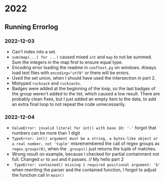 # 2022

## Running Errorlog

### 2022-12-03
- Can't index into a set.
- `sum(map(...) for ...)` caused mixed `int` and `map` to not be summed. Sum the integers in the map first to ensure equal type.
- Encoding error loading the readme in `conftest.py` on windows. Always load text files with `encoding="utf8"` or there will be errors.
- Used the set union, when I should have used the intersection in part 2.
- Mistyped `rucksack` and `rucksacks`.
- Badges were added at the beginning of the loop, so the last badges of the group weren't added to the list, which caused a low result. There are probably clean fixes, but I just added an empty item to the data, to add an extra final loop to not repeat the code unnecessarily. 

### 2022-12-04
- `ValueError: invalid literal for int() with base 10: '-'` forgot that numbers can be more than 1 digit
- `TypeError: int() argument must be a string, a bytes-like object or a real number, not 'tuple'` misremembered the call of regex groups as `regex.groups(0)`, when the `.groups()` just returns the tuple of matches.
- Wrong result on example, because I checked for partial containment not full. Changed `or` to `and` and it passes. // My hello part 2
- ` TypeError: contained() missing 1 required positional argument: 'b'` when rewriting the parser and the contained function, I forgot to adjust the function call in `main()`